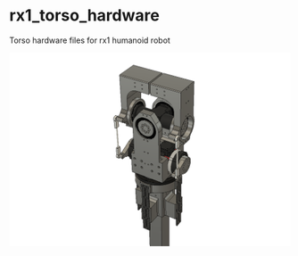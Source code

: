 # rx1_torso_hardware
Torso hardware files for rx1 humanoid robot  

![image](https://github.com/Red-Rabbit-Robotics/rx1_torso_hardware/blob/master/media/torso_assem.PNG)  
